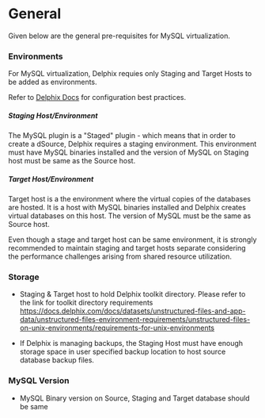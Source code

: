 # General

Given below are the general pre-requisites for MySQL virtualization.

### Environments
For MySQL virtualization, Delphix requies only Staging and Target Hosts to be added as environments.

Refer to [Delphix Docs](https://docs.delphix.com/docs/configuration/performance-analytics-management/target-host-os-and-database-configuration-options)
for configuration best practices.

##### Staging Host/Environment
   The MySQL plugin is a "Staged" plugin - which means that in order to create a dSource, Delphix requires a staging environment.
   This environment must have MySQL binaries installed and the version of MySQL on Staging host must be same as the Source host.

##### Target Host/Environment
 Target host is a the environment where the virtual copies of the databases are hosted.
 It is a host with MySQL binaries installed and Delphix creates virtual databases on this host. The version of MySQL must be the same as Source host.

 Even though a stage and target host can be same environment, it is strongly recommended to maintain staging and target hosts separate considering the performance challenges arising from shared resource utilization.

### Storage
- Staging & Target host to hold Delphix toolkit directory. Please refer to the link for toolkit directory requirements
https://docs.delphix.com/docs/datasets/unstructured-files-and-app-data/unstructured-files-environment-requirements/unstructured-files-on-unix-environments/requirements-for-unix-environments

- If Delphix is managing backups, the Staging Host must have enough storage space in user specified backup location to host source database backup files.

### MySQL Version
- MySQL Binary version on Source, Staging and Target database should be same
